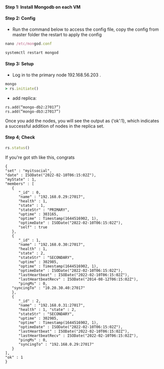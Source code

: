 #### Step 1: Install Mongodb on each VM
#### Step 2: Config 
- Run the command below to access the config file, copy the config from master folder the restart to apply the config
```ruby
nano /etc/mongod.conf

systemctl restart mongod
```
#### Step 3: Setup
- Log in to the primary node 192.168.56.203 .

```ruby
mongo
> rs.initiate()
```

- add replica:
```
rs.add(“mongo-db2:27017”)
rs.add(“mongo-db3:27017”)
```

Once you add the nodes, you will see the output as {‘ok’:1}, which indicates a successful addition of nodes in the replica set.

#### Step 4; Check
```ruby
rs.status()
```

If you're got sth like this, congrats

```
{ 
"set" : "myitsocial", 
"date" : ISODate("2022-02-10T06:15:02Z"), 
"myState" : 1, 
"members" : [ 
   { 
      "_id" : 0, 
      "name" : "192.168.0.29:27017", 
      "health" : 1, 
      "state" : 1, 
      "stateStr" : "PRIMARY", 
      "uptime" : 303165, 
      "optime" : Timestamp(1644516902, 1), 
      "optimeDate" : ISODate("2022-02-10T06:15:02Z"), 
      "self" : true 
   }, 
   { 
      "_id" : 1, 
      "name" : "192.168.0.30:27017", 
      "health" : 1, 
      "state" : 2, 
      "stateStr" : "SECONDARY", 
      "uptime" : 302985, 
      "optime" : Timestamp(1644516902, 1), 
      "optimeDate" : ISODate("2022-02-10T06:15:02Z"), 
      "lastHeartbeat" : ISODate("2022-02-10T06:15:02Z"), 
      "lastHeartbeatRecv" : ISODate("2014-08-12T06:15:02Z"), 
      "pingMs" : 0, 
   "syncingTo" : "10.20.30.40:27017" 
   },
   { 
      "_id" : 2, 
      "name" : "192.168.0.31:27017", 
      "health" : 1, "state" : 2, 
      "stateStr" : "SECONDARY", 
      "uptime" : 302985, 
      "optime" : Timestamp(1644516902, 1), 
      "optimeDate" : ISODate("2022-02-10T06:15:02Z"), 
      "lastHeartbeat" : ISODate("2022-02-10T06:15:02Z"), 
      "lastHeartbeatRecv" : ISODate("2022-02-10T06:15:02Z"), 
      "pingMs" : 0, 
      "syncingTo" : "192.168.0.29:27017" 
   } 
], 
"ok" : 1 
} 
```